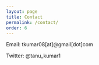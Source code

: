 ```yaml
---
layout: page
title: Contact 
permalink: /contact/
order: 6
---
```





Email: tkumar08[at]@gmail[dot]com

Twitter: @tanu_kumar1